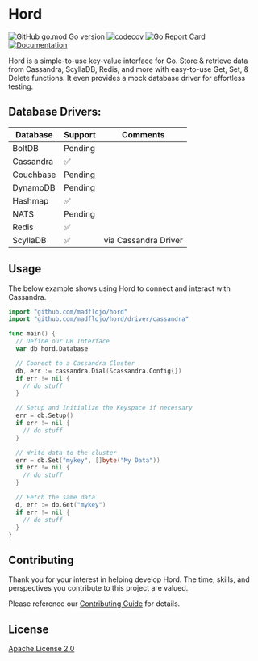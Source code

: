 # Hord

![GitHub go.mod Go version](https://img.shields.io/github/go-mod/go-version/madflojo/hord)
[![codecov](https://codecov.io/gh/madflojo/hord/branch/main/graph/badge.svg?token=0TTTEWHLVN)](https://codecov.io/gh/madflojo/hord)
[![Go Report Card](https://goreportcard.com/badge/github.com/madflojo/hord)](https://goreportcard.com/report/github.com/madflojo/hord)
[![Documentation](https://godoc.org/github.com/madflojo/hord?status.svg)](http://godoc.org/github.com/madflojo/hord)

Hord is a simple-to-use key-value interface for Go. Store & retrieve data from Cassandra, ScyllaDB, Redis, and more with easy-to-use Get, Set, & Delete functions. It even provides a mock database driver for effortless testing.

## Database Drivers:

| Database | Support | Comments |
| -------- | ------- | -------- |
| BoltDB | Pending | |
| Cassandra | ✅ | |
| Couchbase | Pending ||
| DynamoDB | Pending ||
| Hashmap | ✅ ||
| NATS | Pending ||
| Redis | ✅ ||
| ScyllaDB | ✅ | via Cassandra Driver | 

## Usage

The below example shows using Hord to connect and interact with Cassandra.

```go
import "github.com/madflojo/hord"
import "github.com/madflojo/hord/driver/cassandra"

func main() {
  // Define our DB Interface
  var db hord.Database

  // Connect to a Cassandra Cluster
  db, err := cassandra.Dial(&cassandra.Config{})
  if err != nil {
    // do stuff
  }

  // Setup and Initialize the Keyspace if necessary
  err = db.Setup()
  if err != nil {
    // do stuff
  }

  // Write data to the cluster
  err = db.Set("mykey", []byte("My Data"))
  if err != nil {
    // do stuff
  }

  // Fetch the same data
  d, err := db.Get("mykey")
  if err != nil {
    // do stuff
  }
}
```

## Contributing
Thank you for your interest in helping develop Hord. The time, skills, and perspectives you contribute to this project are valued.

Please reference our [Contributing Guide](CONTRIBUTING.md) for details.

## License
[Apache License 2.0](https://choosealicense.com/licenses/apache-2.0/)
